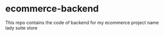 # ecommerce-backend
This repo contains the code of backend for my ecommerce project name lady suite store
